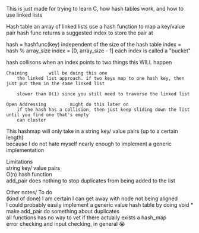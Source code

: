 This is just made for trying to learn C, how hash tables work, and how to use linked lists

Hash table
    an array of linked lists
    use a hash function to map a key/value pair
    hash func returns a suggested index to store the pair at

hash = hashfunc(key)            independent of the size of the hash table
index = hash % array_size       index = [0, array_size - 1]
    each index is called a "bucket"

hash collisons
    when an index points to two things
    this WILL happen

    Chaining        will be doing this one
        the linked list approach. if two keys map to one hash key, then just put them in the same linked list

        slower than O(1) since you still need to traverse the linked list

    Open Addressing         might do this later on
        if the hash has a collision, then just keep sliding down the list until you find one that's empty
        can cluster


This hashmap will only take in a string key/ value pairs (up to a certain length)  
because I do not hate myself nearly enough to implement a generic implementation  

Limitations  
string key/ value pairs  
O(n) hash function  
add_pair does nothing to stop duplicates from being added to the list  

Other notes/ To do  
(kind of done) I am certain I can get away with node not being aligned  
I could probably easily implement a generic value hash table by doing void *  
make add_pair do something about duplicates  
all functions has no way to vet if there actually exists a hash_map  
error checking and input checking, in general :sob:



